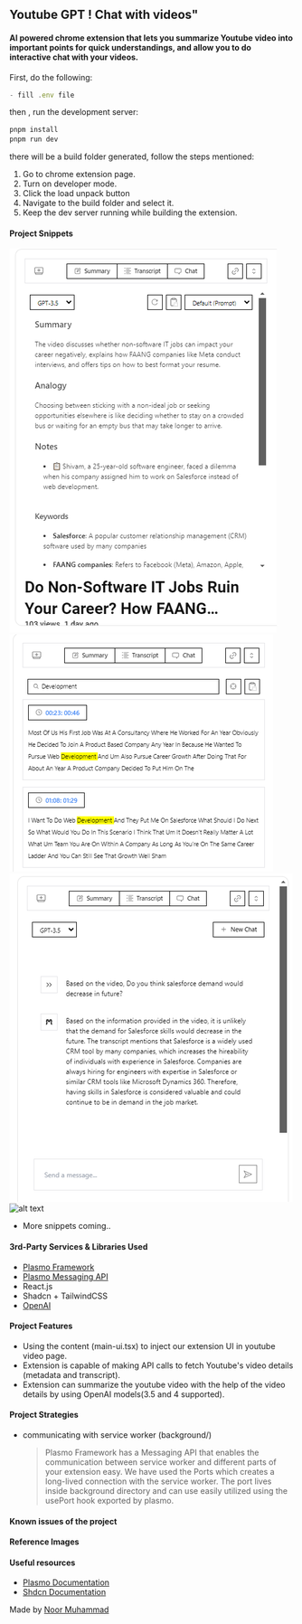 ## Youtube GPT ! Chat with videos"

#### AI powered chrome extension that lets you summarize Youtube video into important points for quick understandings, and allow you to do interactive chat with your videos.

First, do the following:

```js
- fill .env file
```

then , run the development server:

```bash
pnpm install
pnpm run dev
```

there will be a build folder generated, follow the steps mentioned:

1.  Go to chrome extension page.
2.  Turn on developer mode.
3.  Click the load unpack button
4.  Navigate to the build folder and select it.
5.  Keep the dev server running while building the extension.

#### Project Snippets

![summary](assets/summary.png)
![transcript](assets/transcript.png)
![chatting](assets/chat.png)
![alt text](image.png)

<!--
- Landing page
  ![LandingPage](https://i.imgur.com/tGEoWHx.png) -->

- More snippets coming..

#### 3rd-Party Services & Libraries Used

- [Plasmo Framework](https://docs.plasmo.com/)
- [Plasmo Messaging API](https://docs.plasmo.com/framework/messaging#installation)
- React.js
- Shadcn + TailwindCSS
- [OpenAI](https://www.npmjs.com/package/openai)

#### Project Features

- Using the content (main-ui.tsx) to inject our extension UI in youtube video page.
- Extension is capable of making API calls to fetch Youtube's video details (metadata and transcript).
- Extension can summarize the youtube video with the help of the video details by using OpenAI models(3.5 and 4 supported).

#### Project Strategies

- communicating with service worker (background/)
  > Plasmo Framework has a Messaging API that enables the communication between service worker and different parts of your extension easy. We have used the Ports which creates a long-lived connection with the service worker. The port lives inside background directory and can use easily utilized using the usePort hook exported by plasmo.

#### Known issues of the project

#### Reference Images

#### Useful resources

- [Plasmo Documentation](https://docs.plasmo.com)
- [Shdcn Documentation](https://ui.shadcn.com/docs/components-json)

Made by [Noor Muhammad](https://www.linkedin.com/in/connectwithnoor)
